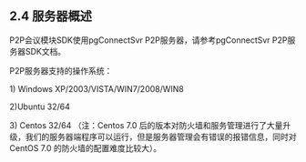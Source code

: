 ## 2.4 服务器概述

P2P会议模块SDK使用pgConnectSvr P2P服务器，请参考pgConnectSvr P2P服务器SDK文档。

P2P服务器支持的操作系统：

1\) Windows XP/2003/VISTA/WIN7/2008/WIN8

2\)Ubuntu 32/64

3\) Centos 32/64 （注：Centos 7.0 后的版本对防火墙和服务管理进行了大量升级，我们的服务器端程序可以运行，但是服务器管理会有错误的报错信息，同时对CentOS 7.0 的防火墙的配置难度比较大）。

